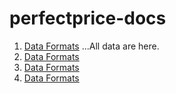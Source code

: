 # perfectprice-docs
1. [Data Formats](test.md)
...All data are here.
1. [Data Formats](test.md)
1. [Data Formats](test.md)
1. [Data Formats](test.md)
